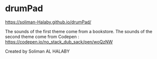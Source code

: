 # drumPad

https://soliman-Halaby.github.io/drumPad/

The sounds of the first theme come from a bookstore.
The sounds of the second theme come from Codepen : https://codepen.io/no_stack_dub_sack/pen/woQzNW

Created by Soliman AL HALABY
